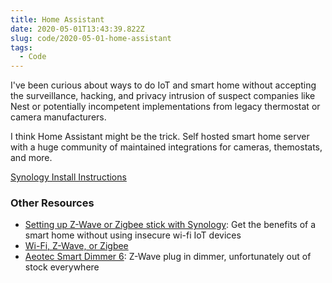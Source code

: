 ```yaml
---
title: Home Assistant
date: 2020-05-01T13:43:39.822Z
slug: code/2020-05-01-home-assistant
tags:
  - Code
---
```


I've been curious about ways to do IoT and smart home without accepting the surveillance, hacking, and privacy intrusion of suspect companies like Nest or potentially incompetent implementations from legacy thermostat or camera manufacturers.

I think Home Assistant might be the trick. Self hosted smart home server with a huge community of maintained integrations for cameras, themostats, and more.

[Synology Install Instructions](https://www.home-assistant.io/docs/installation/synology/)

### Other Resources

* [Setting up Z-Wave or Zigbee stick with Synology](https://khaz.me/using-a-z-wave-or-zigbee-stick-on-synology-dsm-for-use-with-homeassistant-and-docker/): Get the benefits of a smart home without using insecure wi-fi IoT devices
* [Wi-Fi, Z-Wave, or Zigbee](https://familyelectronics.net/2020/01/18/why-i-prefer-z-wave-and-zigbee-over-wifi-and-bluetooth/)
* [Aeotec Smart Dimmer 6](https://aeotec.com/z-wave-plug-in-dimmer/): Z-Wave plug in dimmer, unfortunately out of stock everywhere


